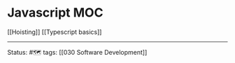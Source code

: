 # Javascript MOC
[[Hoisting]]
[[Typescript basics]]







---
Status: #🗺 
tags: [[030 Software Development]]